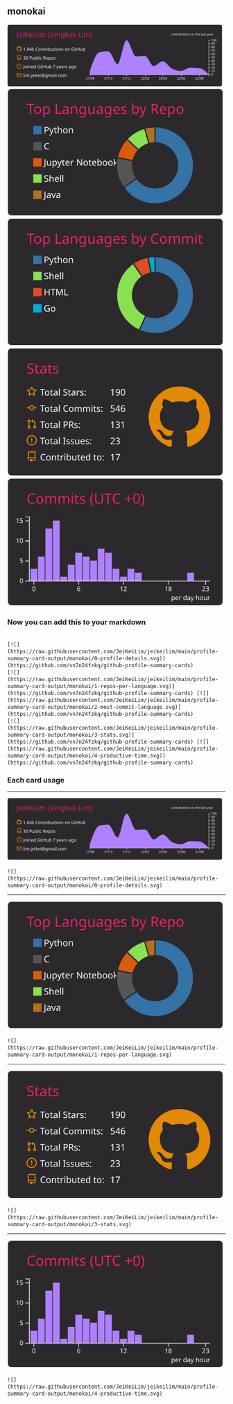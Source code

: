 ## monokai

[![](./0-profile-details.svg)](https://github.com/vn7n24fzkq/github-profile-summary-cards)
[![](./1-repos-per-language.svg)](https://github.com/vn7n24fzkq/github-profile-summary-cards) [![](./2-most-commit-language.svg)](https://github.com/vn7n24fzkq/github-profile-summary-cards)
[![](./3-stats.svg)](https://github.com/vn7n24fzkq/github-profile-summary-cards) [![](./4-productive-time.svg)](https://github.com/vn7n24fzkq/github-profile-summary-cards)
### Now you can add this to your markdown
```

[![](https://raw.githubusercontent.com/JeiKeiLim/jeikeilim/main/profile-summary-card-output/monokai/0-profile-details.svg)](https://github.com/vn7n24fzkq/github-profile-summary-cards)
[![](https://raw.githubusercontent.com/JeiKeiLim/jeikeilim/main/profile-summary-card-output/monokai/1-repos-per-language.svg)](https://github.com/vn7n24fzkq/github-profile-summary-cards) [![](https://raw.githubusercontent.com/JeiKeiLim/jeikeilim/main/profile-summary-card-output/monokai/2-most-commit-language.svg)](https://github.com/vn7n24fzkq/github-profile-summary-cards)
[![](https://raw.githubusercontent.com/JeiKeiLim/jeikeilim/main/profile-summary-card-output/monokai/3-stats.svg)](https://github.com/vn7n24fzkq/github-profile-summary-cards) [![](https://raw.githubusercontent.com/JeiKeiLim/jeikeilim/main/profile-summary-card-output/monokai/4-productive-time.svg)](https://github.com/vn7n24fzkq/github-profile-summary-cards)

```

### Each card usage
---

![](./0-profile-details.svg)

```
![](https://raw.githubusercontent.com/JeiKeiLim/jeikeilim/main/profile-summary-card-output/monokai/0-profile-details.svg)
```

    

---

![](./1-repos-per-language.svg)

```
![](https://raw.githubusercontent.com/JeiKeiLim/jeikeilim/main/profile-summary-card-output/monokai/1-repos-per-language.svg)
```

    

---

![](./3-stats.svg)

```
![](https://raw.githubusercontent.com/JeiKeiLim/jeikeilim/main/profile-summary-card-output/monokai/3-stats.svg)
```

    

---

![](./4-productive-time.svg)

```
![](https://raw.githubusercontent.com/JeiKeiLim/jeikeilim/main/profile-summary-card-output/monokai/4-productive-time.svg)
```

    
